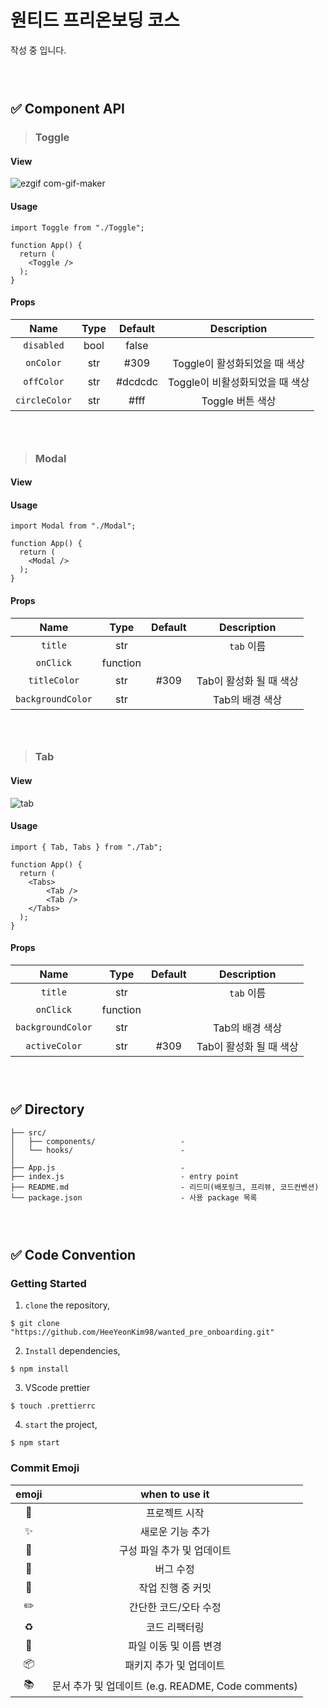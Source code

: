 # 원티드 프리온보딩 코스

작성 중 입니다.

### <br/>

###

## ✅ Component API

> ### Toggle

#### View

![ezgif com-gif-maker](https://user-images.githubusercontent.com/48751435/151402788-3b44ea37-8717-404d-bf66-2c993f645f60.gif)

#### Usage

```
import Toggle from "./Toggle";

function App() {
  return (
    <Toggle />
  );
}

```

#### Props

|     Name      | Type | Default |           Description           |
| :-----------: | :--: | :-----: | :-----------------------------: |
|  `disabled`   | bool |  false  |                                 |
|   `onColor`   | str  |  #309   |  Toggle이 활성화되었을 때 색상  |
|  `offColor`   | str  | #dcdcdc | Toggle이 비활성화되었을 때 색상 |
| `circleColor` | str  |  #fff   |        Toggle 버튼 색상         |

### <br/>

> ### Modal

#### View

#### Usage

```
import Modal from "./Modal";

function App() {
  return (
    <Modal />
  );
}

```

#### Props

|       Name        |   Type   | Default |       Description       |
| :---------------: | :------: | :-----: | :---------------------: |
|      `title`      |   str    |         |       `tab` 이름        |
|     `onClick`     | function |         |                         |
|   `titleColor`    |   str    |  #309   | Tab이 활성화 될 때 색상 |
| `backgroundColor` |   str    |         |     Tab의 배경 색상     |

### <br/>

> ### Tab

#### View

![tab](https://user-images.githubusercontent.com/48751435/151435244-541ae959-1820-4a6b-b2a3-ffd004a15eaf.gif)

#### Usage

```
import { Tab, Tabs } from "./Tab";

function App() {
  return (
    <Tabs>
        <Tab />
        <Tab />
    </Tabs>
  );
}

```

#### Props

|       Name        |   Type   | Default |       Description       |
| :---------------: | :------: | :-----: | :---------------------: |
|      `title`      |   str    |         |       `tab` 이름        |
|     `onClick`     | function |         |                         |
| `backgroundColor` |   str    |         |     Tab의 배경 색상     |
|   `activeColor`   |   str    |  #309   | Tab이 활성화 될 때 색상 |

### <br/>

###

## ✅ Directory

```
├── src/
│   ├── components/                   -
│   └── hooks/                        -
│
├── App.js                            -
├── index.js                          - entry point
├── README.md                         - 리드미(배포링크, 프리뷰, 코드컨벤션)
└── package.json                      - 사용 package 목록
```

### <br/>

###

## ✅ Code Convention

### Getting Started

1. `clone` the repository,

```
$ git clone "https://github.com/HeeYeonKim98/wanted_pre_onboarding.git"
```

2. `Install` dependencies,

```
$ npm install
```

3. VScode prettier

```
$ touch .prettierrc
```

4. `start` the project,

```
$ npm start
```

### Commit Emoji

|     emoji      |                   when to use it                   |
| :------------: | :------------------------------------------------: |
|     :tada:     |                   프로젝트 시작                    |
|   :sparkles:   |                  새로운 기능 추가                  |
|    :wrench:    |             구성 파일 추가 및 업데이트             |
|     :bug:      |                     버그 수정                      |
| :construction: |                 작업 진행 중 커밋                  |
|   :pencil2:    |               간단한 코드/오타 수정                |
|   :recycle:    |                   코드 리팩터링                    |
|    :truck:     |               파일 이동 및 이름 변경               |
|   :package:    |              패키지 추가 및 업데이트               |
|    :books:     | 문서 추가 및 업데이트 (e.g. README, Code comments) |

### <br/>

###
